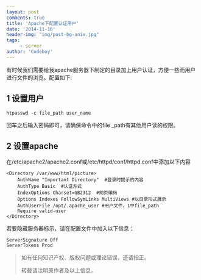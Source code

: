 ```yaml
---
layout: post
comments: true
title: 'Apache下配置认证用户'
date: '2014-11-16'
header-img: "img/post-bg-unix.jpg"
tags:
     - server
author: 'Codeboy'
---
```



有时候我们需要给我apache服务器下制定的目录加上用户认证，方便一些而用户进行文件的浏览。配置如下:

1 设置用户
----
	htpasswd -c file_path user_name
	
回车之后输入密码即可，请确保命令中的file _path有其他用户读的权限。

2 设置apache
----
在/etc/apache2/apache2.conf或/etc/httpd/conf/httpd.conf中添加以下内容

	<Directory /var/www/html/picture>
		AuthName "Important Directory"  #登录时提示的内容
		AuthType Basic  #认证方式
		IndexOptions Charset=GB2312  #网页编码
		Options Indexes FollowSymLinks MultiViews #以目录形式展示
		AuthUserFile /opt/.apache_user #用户文件，1中file_path
		Require valid-user 
	</Directory>

若要隐藏服务器标示，请在配置文件中加入以下信息：

	ServerSignature Off
	ServerTokens Prod

> 如有任何知识产权、版权问题或理论错误，还请指正。
>
> 转载请注明原作者及以上信息。
